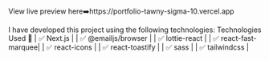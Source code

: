 
View live preview here➡️https://portfolio-tawny-sigma-10.vercel.app

I have developed this project using the following technologies:
Technologies Used 🚀
| ✅ Next.js           |
| ✅ @emailjs/browser  |
| ✅ lottie-react      |
| ✅ react-fast-marquee|
| ✅ react-icons       |
| ✅ react-toastify    |
| ✅ sass              |
| ✅ tailwindcss       |
